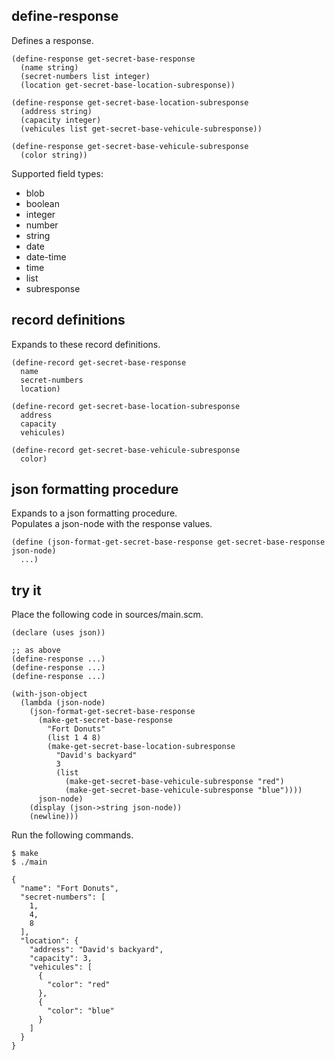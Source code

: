 define-response
---------------
Defines a response.

    (define-response get-secret-base-response
      (name string)
      (secret-numbers list integer)
      (location get-secret-base-location-subresponse))

    (define-response get-secret-base-location-subresponse
      (address string)
      (capacity integer)
      (vehicules list get-secret-base-vehicule-subresponse))

    (define-response get-secret-base-vehicule-subresponse
      (color string))

Supported field types:

- blob
- boolean
- integer
- number
- string
- date
- date-time
- time
- list
- subresponse

record definitions
------------------
Expands to these record definitions.

    (define-record get-secret-base-response
      name
      secret-numbers
      location)

    (define-record get-secret-base-location-subresponse
      address
      capacity
      vehicules)

    (define-record get-secret-base-vehicule-subresponse
      color)

json formatting procedure
-------------------------
Expands to a json formatting procedure.  
Populates a json-node with the response values.

    (define (json-format-get-secret-base-response get-secret-base-response json-node)
      ...)

try it
------
Place the following code in sources/main.scm.

    (declare (uses json))

    ;; as above
    (define-response ...)
    (define-response ...)
    (define-response ...)

    (with-json-object
      (lambda (json-node)
        (json-format-get-secret-base-response
          (make-get-secret-base-response
            "Fort Donuts"
            (list 1 4 8)
            (make-get-secret-base-location-subresponse
              "David's backyard"
              3
              (list
                (make-get-secret-base-vehicule-subresponse "red")
                (make-get-secret-base-vehicule-subresponse "blue"))))
          json-node)
        (display (json->string json-node))
        (newline)))

Run the following commands.

    $ make
    $ ./main

    {
      "name": "Fort Donuts",
      "secret-numbers": [
        1,
        4,
        8
      ],
      "location": {
        "address": "David's backyard",
        "capacity": 3,
        "vehicules": [
          {
            "color": "red"
          },
          {
            "color": "blue"
          }
        ]
      }
    }
